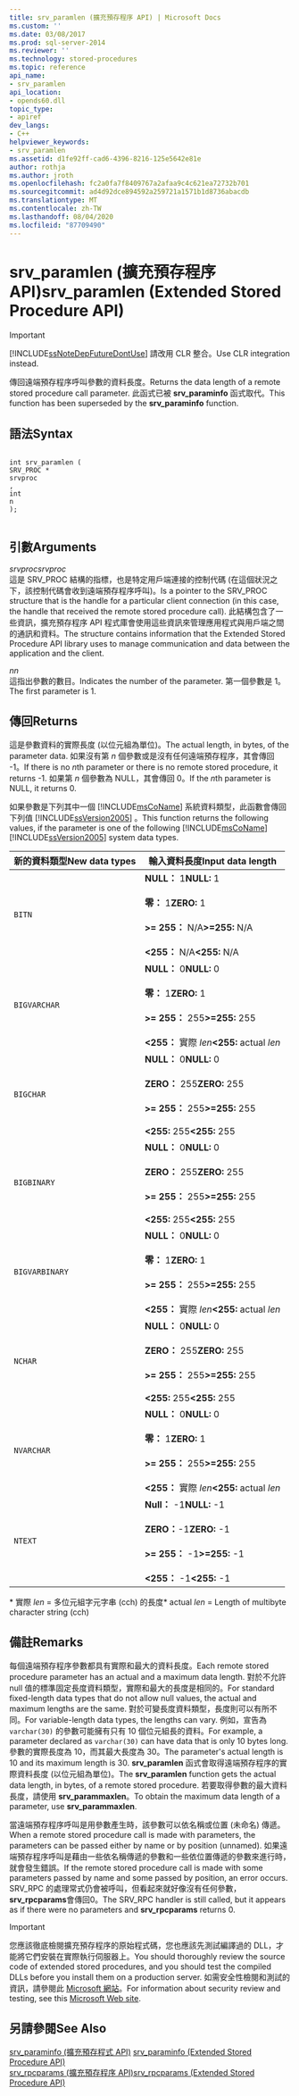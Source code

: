 ```yaml
---
title: srv_paramlen (擴充預存程序 API) | Microsoft Docs
ms.custom: ''
ms.date: 03/08/2017
ms.prod: sql-server-2014
ms.reviewer: ''
ms.technology: stored-procedures
ms.topic: reference
api_name:
- srv_paramlen
api_location:
- opends60.dll
topic_type:
- apiref
dev_langs:
- C++
helpviewer_keywords:
- srv_paramlen
ms.assetid: d1fe92ff-cad6-4396-8216-125e5642e81e
author: rothja
ms.author: jroth
ms.openlocfilehash: fc2a0fa7f8409767a2afaa9c4c621ea72732b701
ms.sourcegitcommit: ad4d92dce894592a259721a1571b1d8736abacdb
ms.translationtype: MT
ms.contentlocale: zh-TW
ms.lasthandoff: 08/04/2020
ms.locfileid: "87709490"
---
```

# <a name="srv_paramlen-extended-stored-procedure-api"></a><span data-ttu-id="39d0d-102">srv_paramlen (擴充預存程序 API)</span><span class="sxs-lookup"><span data-stu-id="39d0d-102">srv_paramlen (Extended Stored Procedure API)</span></span>
    
> [!IMPORTANT]  
>  [!INCLUDE[ssNoteDepFutureDontUse](../../includes/ssnotedepfuturedontuse-md.md)] <span data-ttu-id="39d0d-103">請改用 CLR 整合。</span><span class="sxs-lookup"><span data-stu-id="39d0d-103">Use CLR integration instead.</span></span>  
  
 <span data-ttu-id="39d0d-104">傳回遠端預存程序呼叫參數的資料長度。</span><span class="sxs-lookup"><span data-stu-id="39d0d-104">Returns the data length of a remote stored procedure call parameter.</span></span> <span data-ttu-id="39d0d-105">此函式已被 **srv_paraminfo** 函式取代。</span><span class="sxs-lookup"><span data-stu-id="39d0d-105">This function has been superseded by the **srv_paraminfo** function.</span></span>  
  
## <a name="syntax"></a><span data-ttu-id="39d0d-106">語法</span><span class="sxs-lookup"><span data-stu-id="39d0d-106">Syntax</span></span>  
  
```  
  
int srv_paramlen (  
SRV_PROC *  
srvproc  
,  
int  
n   
);  
  
```  
  
## <a name="arguments"></a><span data-ttu-id="39d0d-107">引數</span><span class="sxs-lookup"><span data-stu-id="39d0d-107">Arguments</span></span>  
 <span data-ttu-id="39d0d-108">*srvproc*</span><span class="sxs-lookup"><span data-stu-id="39d0d-108">*srvproc*</span></span>  
 <span data-ttu-id="39d0d-109">這是 SRV_PROC 結構的指標，也是特定用戶端連接的控制代碼 (在這個狀況之下，該控制代碼會收到遠端預存程序呼叫)。</span><span class="sxs-lookup"><span data-stu-id="39d0d-109">Is a pointer to the SRV_PROC structure that is the handle for a particular client connection (in this case, the handle that received the remote stored procedure call).</span></span> <span data-ttu-id="39d0d-110">此結構包含了一些資訊，擴充預存程序 API 程式庫會使用這些資訊來管理應用程式與用戶端之間的通訊和資料。</span><span class="sxs-lookup"><span data-stu-id="39d0d-110">The structure contains information that the Extended Stored Procedure API library uses to manage communication and data between the application and the client.</span></span>  
  
 <span data-ttu-id="39d0d-111">*n*</span><span class="sxs-lookup"><span data-stu-id="39d0d-111">*n*</span></span>  
 <span data-ttu-id="39d0d-112">這指出參數的數目。</span><span class="sxs-lookup"><span data-stu-id="39d0d-112">Indicates the number of the parameter.</span></span> <span data-ttu-id="39d0d-113">第一個參數是 1。</span><span class="sxs-lookup"><span data-stu-id="39d0d-113">The first parameter is 1.</span></span>  
  
## <a name="returns"></a><span data-ttu-id="39d0d-114">傳回</span><span class="sxs-lookup"><span data-stu-id="39d0d-114">Returns</span></span>  
 <span data-ttu-id="39d0d-115">這是參數資料的實際長度 (以位元組為單位)。</span><span class="sxs-lookup"><span data-stu-id="39d0d-115">The actual length, in bytes, of the parameter data.</span></span> <span data-ttu-id="39d0d-116">如果沒有第 *n* 個參數或是沒有任何遠端預存程序，其會傳回 -1。</span><span class="sxs-lookup"><span data-stu-id="39d0d-116">If there is no *n*th parameter or there is no remote stored procedure, it returns -1.</span></span> <span data-ttu-id="39d0d-117">如果第 *n* 個參數為 NULL，其會傳回 0。</span><span class="sxs-lookup"><span data-stu-id="39d0d-117">If the *n*th parameter is NULL, it returns 0.</span></span>  
  
 <span data-ttu-id="39d0d-118">如果參數是下列其中一個 [!INCLUDE[msCoName](../../includes/msconame-md.md)] 系統資料類型，此函數會傳回下列值 [!INCLUDE[ssVersion2005](../../includes/ssversion2005-md.md)] 。</span><span class="sxs-lookup"><span data-stu-id="39d0d-118">This function returns the following values, if the parameter is one of the following [!INCLUDE[msCoName](../../includes/msconame-md.md)] [!INCLUDE[ssVersion2005](../../includes/ssversion2005-md.md)] system data types.</span></span>  
  
|<span data-ttu-id="39d0d-119">新的資料類型</span><span class="sxs-lookup"><span data-stu-id="39d0d-119">New data types</span></span>|<span data-ttu-id="39d0d-120">輸入資料長度</span><span class="sxs-lookup"><span data-stu-id="39d0d-120">Input data length</span></span>|  
|--------------------|-----------------------|  
|`BITN`|<span data-ttu-id="39d0d-121">**NULL：** 1</span><span class="sxs-lookup"><span data-stu-id="39d0d-121">**NULL:** 1</span></span><br /><br /> <span data-ttu-id="39d0d-122">**零：** 1</span><span class="sxs-lookup"><span data-stu-id="39d0d-122">**ZERO:** 1</span></span><br /><br /> <span data-ttu-id="39d0d-123">**>= 255：** N/A</span><span class="sxs-lookup"><span data-stu-id="39d0d-123">**>=255:** N/A</span></span><br /><br /> <span data-ttu-id="39d0d-124">**<255：** N/A</span><span class="sxs-lookup"><span data-stu-id="39d0d-124">**<255:** N/A</span></span>|  
|`BIGVARCHAR`|<span data-ttu-id="39d0d-125">**NULL：** 0</span><span class="sxs-lookup"><span data-stu-id="39d0d-125">**NULL:** 0</span></span><br /><br /> <span data-ttu-id="39d0d-126">**零：** 1</span><span class="sxs-lookup"><span data-stu-id="39d0d-126">**ZERO:** 1</span></span><br /><br /> <span data-ttu-id="39d0d-127">**>= 255：** 255</span><span class="sxs-lookup"><span data-stu-id="39d0d-127">**>=255:** 255</span></span><br /><br /> <span data-ttu-id="39d0d-128">**<255：** 實際 *len*</span><span class="sxs-lookup"><span data-stu-id="39d0d-128">**<255:** actual *len*</span></span>|  
|`BIGCHAR`|<span data-ttu-id="39d0d-129">**NULL：** 0</span><span class="sxs-lookup"><span data-stu-id="39d0d-129">**NULL:** 0</span></span><br /><br /> <span data-ttu-id="39d0d-130">**ZERO：** 255</span><span class="sxs-lookup"><span data-stu-id="39d0d-130">**ZERO:** 255</span></span><br /><br /> <span data-ttu-id="39d0d-131">**>= 255：** 255</span><span class="sxs-lookup"><span data-stu-id="39d0d-131">**>=255:** 255</span></span><br /><br /> <span data-ttu-id="39d0d-132">**<255:** 255</span><span class="sxs-lookup"><span data-stu-id="39d0d-132">**<255:** 255</span></span>|  
|`BIGBINARY`|<span data-ttu-id="39d0d-133">**NULL：** 0</span><span class="sxs-lookup"><span data-stu-id="39d0d-133">**NULL:** 0</span></span><br /><br /> <span data-ttu-id="39d0d-134">**ZERO：** 255</span><span class="sxs-lookup"><span data-stu-id="39d0d-134">**ZERO:** 255</span></span><br /><br /> <span data-ttu-id="39d0d-135">**>= 255：** 255</span><span class="sxs-lookup"><span data-stu-id="39d0d-135">**>=255:** 255</span></span><br /><br /> <span data-ttu-id="39d0d-136">**<255:** 255</span><span class="sxs-lookup"><span data-stu-id="39d0d-136">**<255:** 255</span></span>|  
|`BIGVARBINARY`|<span data-ttu-id="39d0d-137">**NULL：** 0</span><span class="sxs-lookup"><span data-stu-id="39d0d-137">**NULL:** 0</span></span><br /><br /> <span data-ttu-id="39d0d-138">**零：** 1</span><span class="sxs-lookup"><span data-stu-id="39d0d-138">**ZERO:** 1</span></span><br /><br /> <span data-ttu-id="39d0d-139">**>= 255：** 255</span><span class="sxs-lookup"><span data-stu-id="39d0d-139">**>=255:** 255</span></span><br /><br /> <span data-ttu-id="39d0d-140">**<255：** 實際 *len*</span><span class="sxs-lookup"><span data-stu-id="39d0d-140">**<255:** actual *len*</span></span>|  
|`NCHAR`|<span data-ttu-id="39d0d-141">**NULL：** 0</span><span class="sxs-lookup"><span data-stu-id="39d0d-141">**NULL:** 0</span></span><br /><br /> <span data-ttu-id="39d0d-142">**ZERO：** 255</span><span class="sxs-lookup"><span data-stu-id="39d0d-142">**ZERO:** 255</span></span><br /><br /> <span data-ttu-id="39d0d-143">**>= 255：** 255</span><span class="sxs-lookup"><span data-stu-id="39d0d-143">**>=255:** 255</span></span><br /><br /> <span data-ttu-id="39d0d-144">**<255:** 255</span><span class="sxs-lookup"><span data-stu-id="39d0d-144">**<255:** 255</span></span>|  
|`NVARCHAR`|<span data-ttu-id="39d0d-145">**NULL：** 0</span><span class="sxs-lookup"><span data-stu-id="39d0d-145">**NULL:** 0</span></span><br /><br /> <span data-ttu-id="39d0d-146">**零：** 1</span><span class="sxs-lookup"><span data-stu-id="39d0d-146">**ZERO:** 1</span></span><br /><br /> <span data-ttu-id="39d0d-147">**>= 255：** 255</span><span class="sxs-lookup"><span data-stu-id="39d0d-147">**>=255:** 255</span></span><br /><br /> <span data-ttu-id="39d0d-148">**<255：** 實際 *len*</span><span class="sxs-lookup"><span data-stu-id="39d0d-148">**<255:** actual *len*</span></span>|  
|`NTEXT`|<span data-ttu-id="39d0d-149">**Null：** -1</span><span class="sxs-lookup"><span data-stu-id="39d0d-149">**NULL:** -1</span></span><br /><br /> <span data-ttu-id="39d0d-150">**ZERO：**-1</span><span class="sxs-lookup"><span data-stu-id="39d0d-150">**ZERO:** -1</span></span><br /><br /> <span data-ttu-id="39d0d-151">**>= 255：** -1</span><span class="sxs-lookup"><span data-stu-id="39d0d-151">**>=255:** -1</span></span><br /><br /> <span data-ttu-id="39d0d-152">**<255：** -1</span><span class="sxs-lookup"><span data-stu-id="39d0d-152">**<255:** -1</span></span>|  
  
 <span data-ttu-id="39d0d-153">\*   實際 *len* = 多位元組字元字串 (cch) 的長度</span><span class="sxs-lookup"><span data-stu-id="39d0d-153">\*   actual *len* = Length of multibyte character string (cch)</span></span>  
  
## <a name="remarks"></a><span data-ttu-id="39d0d-154">備註</span><span class="sxs-lookup"><span data-stu-id="39d0d-154">Remarks</span></span>  
 <span data-ttu-id="39d0d-155">每個遠端預存程序參數都具有實際和最大的資料長度。</span><span class="sxs-lookup"><span data-stu-id="39d0d-155">Each remote stored procedure parameter has an actual and a maximum data length.</span></span> <span data-ttu-id="39d0d-156">對於不允許 null 值的標準固定長度資料類型，實際和最大的長度是相同的。</span><span class="sxs-lookup"><span data-stu-id="39d0d-156">For standard fixed-length data types that do not allow null values, the actual and maximum lengths are the same.</span></span> <span data-ttu-id="39d0d-157">對於可變長度資料類型，長度則可以有所不同。</span><span class="sxs-lookup"><span data-stu-id="39d0d-157">For variable-length data types, the lengths can vary.</span></span> <span data-ttu-id="39d0d-158">例如，宣告為 `varchar(30)` 的參數可能擁有只有 10 個位元組長的資料。</span><span class="sxs-lookup"><span data-stu-id="39d0d-158">For example, a parameter declared as `varchar(30)` can have data that is only 10 bytes long.</span></span> <span data-ttu-id="39d0d-159">參數的實際長度為 10，而其最大長度為 30。</span><span class="sxs-lookup"><span data-stu-id="39d0d-159">The parameter's actual length is 10 and its maximum length is 30.</span></span> <span data-ttu-id="39d0d-160">**srv_paramlen** 函式會取得遠端預存程序的實際資料長度 (以位元組為單位)。</span><span class="sxs-lookup"><span data-stu-id="39d0d-160">The **srv_paramlen** function gets the actual data length, in bytes, of a remote stored procedure.</span></span> <span data-ttu-id="39d0d-161">若要取得參數的最大資料長度，請使用 **srv_parammaxlen**。</span><span class="sxs-lookup"><span data-stu-id="39d0d-161">To obtain the maximum data length of a parameter, use **srv_parammaxlen**.</span></span>  
  
 <span data-ttu-id="39d0d-162">當遠端預存程序呼叫是用參數產生時，該參數可以依名稱或位置 (未命名) 傳遞。</span><span class="sxs-lookup"><span data-stu-id="39d0d-162">When a remote stored procedure call is made with parameters, the parameters can be passed either by name or by position (unnamed).</span></span> <span data-ttu-id="39d0d-163">如果遠端預存程序呼叫是藉由一些依名稱傳遞的參數和一些依位置傳遞的參數來進行時，就會發生錯誤。</span><span class="sxs-lookup"><span data-stu-id="39d0d-163">If the remote stored procedure call is made with some parameters passed by name and some passed by position, an error occurs.</span></span> <span data-ttu-id="39d0d-164">SRV_RPC 的處理常式仍會被呼叫，但看起來就好像沒有任何參數， **srv_rpcparams**會傳回0。</span><span class="sxs-lookup"><span data-stu-id="39d0d-164">The SRV_RPC handler is still called, but it appears as if there were no parameters and **srv_rpcparams** returns 0.</span></span>  
  
> [!IMPORTANT]  
>  <span data-ttu-id="39d0d-165">您應該徹底檢閱擴充預存程序的原始程式碼，您也應該先測試編譯過的 DLL，才能將它們安裝在實際執行伺服器上。</span><span class="sxs-lookup"><span data-stu-id="39d0d-165">You should thoroughly review the source code of extended stored procedures, and you should test the compiled DLLs before you install them on a production server.</span></span> <span data-ttu-id="39d0d-166">如需安全性檢閱和測試的資訊，請參閱此 [Microsoft 網站](https://go.microsoft.com/fwlink/?LinkID=54761&amp;clcid=0x409https://msdn.microsoft.com/security/)。</span><span class="sxs-lookup"><span data-stu-id="39d0d-166">For information about security review and testing, see this [Microsoft Web site](https://go.microsoft.com/fwlink/?LinkID=54761&amp;clcid=0x409https://msdn.microsoft.com/security/).</span></span>  
  
## <a name="see-also"></a><span data-ttu-id="39d0d-167">另請參閱</span><span class="sxs-lookup"><span data-stu-id="39d0d-167">See Also</span></span>  
 <span data-ttu-id="39d0d-168">[srv_paraminfo &#40;擴充預存程式 API&#41;](srv-paraminfo-extended-stored-procedure-api.md) </span><span class="sxs-lookup"><span data-stu-id="39d0d-168">[srv_paraminfo &#40;Extended Stored Procedure API&#41;](srv-paraminfo-extended-stored-procedure-api.md) </span></span>  
 [<span data-ttu-id="39d0d-169">srv_rpcparams &#40;擴充預存程序 API&#41;</span><span class="sxs-lookup"><span data-stu-id="39d0d-169">srv_rpcparams &#40;Extended Stored Procedure API&#41;</span></span>](srv-rpcparams-extended-stored-procedure-api.md)  
  
  
